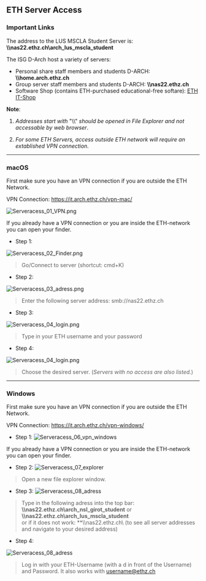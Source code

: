 ## ETH Server Access

### Important Links

The address to the LUS MSCLA Student Server is:  **\\\nas22.ethz.ch\arch_lus_mscla_student**  

The ISG D-Arch host a variety of servers:

- Personal share staff members and students D-ARCH: **\\\home.arch.ethz.ch**
- Group server staff members and students D-ARCH: **\\\nas22.ethz.ch**
- Software Shop (contains ETH-purchased educational-free softare): [ETH IT-Shop](https://itshop.ethz.ch/)

**Note**: 
1. *Addresses start with* "\\\\" *should be opened in File Explorer and not accessable by web browser*.

1. *For some ETH Servers, access outside ETH network will require an extablished VPN connection.*

---

### macOS

First make sure you have an VPN connection if you are outside the ETH Network.

VPN Connection: https://it.arch.ethz.ch/vpn-mac/

![Serveracess_01_VPN.png](/ddmImg/Serveracess_01_VPN.png)

If you already have a VPN connection or you are inside the ETH-network you can open your finder.

- Step 1:

![Serveracess_02_Finder.png](/ddmImg/Serveracess_02_Finder.png)

> Go/Connect to server (shortcut: cmd+K)

- Step 2:

![Serveracess_03_adress.png](/ddmImg/Serveracess_03_adress.png)

> Enter the following server address: smb://nas22.ethz.ch

- Step 3:

![Serveracess_04_login.png](/ddmImg/Serveracess_04_login.png)

> Type in your ETH username and your password

- Step 4:

![Serveracess_04_login.png](/ddmImg/Serveracess_05_server.png)

> Choose the desired server. (*Servers with no access are also listed.*)

---

### Windows

First make sure you have an VPN connection if you are outside the ETH Network.

VPN Connection: https://it.arch.ethz.ch/vpn-windows/

- Step 1:
![Serveracess_06_vpn_windows](/ddmImg/Serveracess_06_vpn_windows.png)

If you already have a VPN connection or you are inside the ETH-network you can open your finder.

- Step 2:
![Serveracess_07_explorer](/ddmImg/Serveracess_07_explorer.png)

> Open a new file explorer window.

- Step 3:
![Serveracess_08_adress](/ddmImg/Serveracess_08_adress.png)

> Type in the following adress into the top bar: **\\\nas22.ethz.ch\arch_nsl_girot_student** or **\\\nas22.ethz.ch\arch_lus_mscla_student**  
or if it does not work: **\\\nas22.ethz.ch\ (to see all server addresses and navigate to your desired address)

- Step 4:

![Serveracess_08_adress](/ddmImg/Serveracess_09_login.png)

> Log in with your ETH-Username (with a d in front of the Username) and Password. It also works with username@ethz.ch
